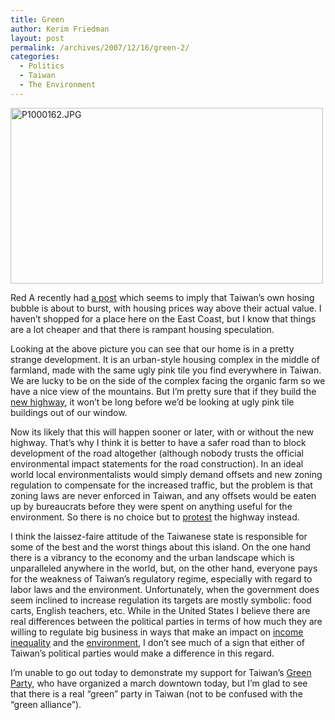 ```yaml
---
title: Green
author: Kerim Friedman
layout: post
permalink: /archives/2007/12/16/green-2/
categories:
  - Politics
  - Taiwan
  - The Environment
---
```

<a href="http://www.flickr.com/photos/75363368@N00/2102210741" onclick="_gaq.push(['_trackEvent', 'outbound-article', 'http://www.flickr.com/photos/75363368@N00/2102210741', '']);"  title="View 'P1000162.JPG' on Flickr.com"><img src="http://farm3.static.flickr.com/2187/2102210741_661d2e026a.jpg" alt="P1000162.JPG" border="0" width="500" height="281" /></a>

Red A recently had <a href="http://redatheblog.blogspot.com/2007/12/housing-market-in-taiwan.html" onclick="_gaq.push(['_trackEvent', 'outbound-article', 'http://redatheblog.blogspot.com/2007/12/housing-market-in-taiwan.html', 'a post']);" >a post</a> which seems to imply that Taiwan&#8217;s own hosing bubble is about to burst, with housing prices way above their actual value. I haven&#8217;t shopped for a place here on the East Coast, but I know that things are a lot cheaper and that there is rampant housing speculation. 

Looking at the above picture you can see that our home is in a pretty strange development. It is an urban-style housing complex in the middle of farmland, made with the same ugly pink tile you find everywhere in Taiwan. We are lucky to be on the side of the complex facing the organic farm so we have a nice view of the mountains. But I&#8217;m pretty sure that if they build the <a href="http://michaelturton.blogspot.com/2007/10/krosa-spurs-calls-for-suhua-freeway.html" onclick="_gaq.push(['_trackEvent', 'outbound-article', 'http://michaelturton.blogspot.com/2007/10/krosa-spurs-calls-for-suhua-freeway.html', 'new highway']);" >new highway</a>, it won&#8217;t be long before we&#8217;d be looking at ugly pink tile buildings out of our window.

Now its likely that this will happen sooner or later, with or without the new highway. That&#8217;s why I think it is better to have a safer road than to block development of the road altogether (although nobody trusts the official environmental impact statements for the road construction). In an ideal world local environmentalists would simply demand offsets and new zoning regulation to compensate for the increased traffic, but the problem is that zoning laws are never enforced in Taiwan, and any offsets would be eaten up by bureaucrats before they were spent on anything useful for the environment. So there is no choice but to <a href="http://www.chinapost.com.tw/news/2007/05/04/108725/Thousands-take.htm" onclick="_gaq.push(['_trackEvent', 'outbound-article', 'http://www.chinapost.com.tw/news/2007/05/04/108725/Thousands-take.htm', 'protest']);" >protest</a> the highway instead.

I think the laissez-faire attitude of the Taiwanese state is responsible for some of the best and the worst things about this island. On the one hand there is a vibrancy to the economy and the urban landscape which is unparalleled anywhere in the world, but, on the other hand, everyone pays for the weakness of Taiwan&#8217;s regulatory regime, especially with regard to labor laws and the environment. Unfortunately, when the government does seem inclined to increase regulation its targets are mostly symbolic: food carts, English teachers, etc. While in the United States I believe there are real differences between the political parties in terms of how much they are willing to regulate big business in ways that make an impact on <a href="http://krugman.blogs.nytimes.com/2007/12/13/bush-boom-bah/" onclick="_gaq.push(['_trackEvent', 'outbound-article', 'http://krugman.blogs.nytimes.com/2007/12/13/bush-boom-bah/', 'income inequality']);" >income inequality</a> and the <a href="http://democrats.senate.gov/dpc/dpc-new.cfm?doc_name=em-108-2-276" onclick="_gaq.push(['_trackEvent', 'outbound-article', 'http://democrats.senate.gov/dpc/dpc-new.cfm?doc_name=em-108-2-276', 'environment']);" >environment</a>, I don&#8217;t see much of a sign that either of Taiwan&#8217;s political parties would make a difference in this regard. 

I&#8217;m unable to go out today to demonstrate my support for Taiwan&#8217;s <a href="http://www.greenparty.org.tw/english.php" onclick="_gaq.push(['_trackEvent', 'outbound-article', 'http://www.greenparty.org.tw/english.php', 'Green Party']);" >Green Party</a>, who have organized a march downtown today, but I&#8217;m glad to see that there is a real &#8220;green&#8221; party in Taiwan (not to be confused with the &#8220;green alliance&#8221;).

